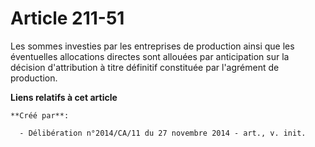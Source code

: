 # Article 211-51

Les sommes investies par les entreprises de production ainsi que les éventuelles allocations directes sont allouées par
anticipation sur la décision d'attribution à titre définitif constituée par l'agrément de production.

**Liens relatifs à cet article**

	**Créé par**:

	  - Délibération n°2014/CA/11 du 27 novembre 2014 - art., v. init.
